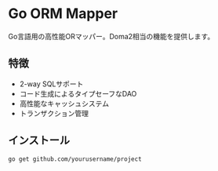 # Go ORM Mapper

Go言語用の高性能ORマッパー。Doma2相当の機能を提供します。

## 特徴

- 2-way SQLサポート
- コード生成によるタイプセーフなDAO
- 高性能なキャッシュシステム
- トランザクション管理

## インストール

```bash
go get github.com/yourusername/project
